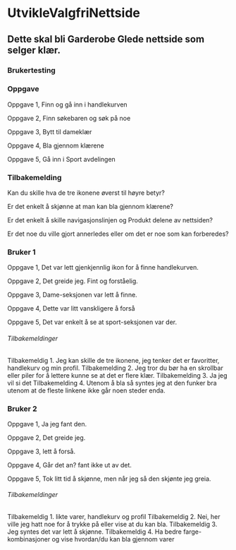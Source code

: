 # UtvikleValgfriNettside
## Dette skal bli Garderobe Glede nettside som selger klær.

### Brukertesting


### Oppgave
  Oppgave 1,
    Finn og gå inn i handlekurven

  Oppgave 2,
    Finn søkebaren og søk på noe

  Oppgave 3,
    Bytt til dameklær

  Oppgave 4,
    Bla gjennom klærene

  Oppgave 5,
    Gå inn i Sport avdelingen


### Tilbakemelding
  Kan du skille hva de tre ikonene øverst til høyre betyr?

  Er det enkelt å skjønne at man kan bla gjennom klærene?

  Er det enkelt å skille navigasjonslinjen og Produkt delene av nettsiden?

  Er det noe du ville gjort annerledes eller om det er noe som kan forberedes?


### Bruker 1
  Oppgave 1,
    Det var lett gjenkjennlig ikon for å finne handlekurven.

  Oppgave 2,
    Det greide jeg. Fint og forståelig.

  Oppgave 3,
    Dame-seksjonen var lett å finne.

  Oppgave 4,
    Dette var litt vanskligere å forså

  Oppgave 5,
    Det var enkelt å se at sport-seksjonen var der. 

  ###### Tilbakemeldinger
  Tilbakemeldig 1.  Jeg kan skille de tre ikonene, jeg tenker det er favoritter, handlekurv og min profil.
  Tilbakemelding 2.  Jeg tror du bør ha en skrollbar eller piler for å lettere kunne se at det er flere klær.
  Tilbakemelding 3.  Ja jeg vil si det
  Tilbakemelding 4.  Utenom å bla så syntes jeg at den funker bra utenom at de fleste linkene ikke går noen steder enda.

### Bruker 2
  Oppgave 1,
    Ja jeg fant den.
    
  Oppgave 2,
    Det greide jeg.
    
  Oppgave 3,
    lett å forså.
    
  Oppgave 4,
    Går det an? fant ikke ut av det.
    
  Oppgave 5,
    Tok litt tid å skjønne, men når jeg så den skjønte jeg greia.

  ###### Tilbakemeldinger
  Tilbakemeldig 1.  likte varer, handlekurv og profil
  Tilbakemeldig 2.  Nei, her ville jeg hatt noe for å trykke på eller vise at du kan bla.
  Tilbakemeldig 3.  Jeg syntes det var lett å skjønne.
  Tilbakemeldig 4.  Ha bedre farge-kombinasjoner og vise hvordan/du kan bla gjennom varer
  
